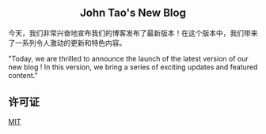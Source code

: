 <h2 align="center">John Tao's New Blog</h2>

今天，我们非常兴奋地宣布我们的博客发布了最新版本！在这个版本中，我们带来了一系列令人激动的更新和特色内容。

"Today, we are thrilled to announce the launch of the latest version of our new blog ! In this version, we bring a series of exciting updates and featured content."

## 许可证

[MIT](https://github.com/Draper-crypto/john-tao-blog/blob/master/LICENSE)
